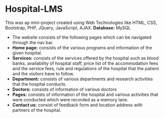 # Hospital-LMS


This was ap mini-project created using Web Technologies like HTML, CSS, Bootstrap, PHP, JQuery, JavaScript, AJAX.
**Database:** MySQL

* The website consists of the following pages which can be navigated through the nav bar.
* **Home page:** consists of the various programs and information of the given hospital.
* **Services:** consists of the services offered by the hospital such as blood banks, availability of hospital staff, price list of the accommodation fees and the service fees, rule and regulations of the hospital that the patient and the visitors have to follow.
* **Department:** consists of various departments and research activities that the hospital conducts.
* **Doctors:** consists of information of various doctors
* **Pages:** consists of information of the hospital and various activities that were conducted which were recorded as a memory lane.
* **Contact us:** consist of feedback form and location address with partners of the hospital.
